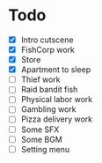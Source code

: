 # Todo

- [x] Intro cutscene
- [x] FishCorp work
- [x] Store
- [x] Apartment to sleep
- [ ] Thief work
- [ ] Raid bandit fish
- [ ] Physical labor work
- [ ] Gambling work
- [ ] Pizza delivery work
- [ ] Some SFX
- [ ] Some BGM
- [ ] Setting menu
